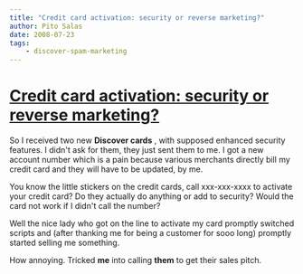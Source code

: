 ```yaml
---
title: "Credit card activation: security or reverse marketing?"
author: Pito Salas
date: 2008-07-23
tags:
    - discover-spam-marketing
---
```

# [Credit card activation: security or reverse marketing?](None)




So I received two new **Discover cards** , with supposed enhanced security
features. I didn't ask for them, they just sent them to me. I got a new
account number which is a pain because various merchants directly bill my
credit card and they will have to be updated, by me.

You know the little stickers on the credit cards, call xxx-xxx-xxxx to
activate your credit card? Do they actually do anything or add to security?
Would the card not work if I didn't call the number?

Well the nice lady who got on the line to activate my card promptly switched
scripts and (after thanking me for being a customer for sooo long) promptly
started selling me something.

How annoying. Tricked **me** into calling **them** to get their sales pitch.


